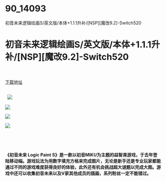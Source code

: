 # 90_14093
初音未来逻辑绘画S/英文版/本体+1.1.1升补/[NSP][魔改9.2]-Switch520
# 初音未来逻辑绘画S/英文版/本体+1.1.1升补/[NSP][魔改9.2]-Switch520
 <br/></br>
[下载地址](https://www.switch520.cc/article/14093 "下载地址")
<br/></br>

<p><strong>&nbsp; <img src="https://www.switch520.cc/muke_img/upload_art_editor_20210521-1_10362fae50f4e0d9ca10809950732066.jpg"> </strong></p>
<p><strong><img src="https://www.switch520.cc/muke_img/upload_art_editor_20210521-1_5d52a89d515b05e127f3e9ece50284f9.jpg"></strong></p>
<p><strong><img src="https://www.switch520.cc/muke_img/upload_art_editor_20210521-1_9633151927e94f277d35f0a451afd24b.jpg"></strong></p>
<p><strong><img src="https://www.switch520.cc/muke_img/upload_art_editor_20210521-1_5b50cdff71c42ffaca2b910304bc88b2.jpg"></strong></p>
<p><strong>&nbsp;</strong></p>
<p>&nbsp;</p>
<p><strong>《初音未来 Logic Paint S》是一款以初音MIKU为主题的益智类游戏，于去年登陆移动端。游戏玩法为用数字填充方格来完成图片，无论是新手还是专业玩家都能通过不同的游戏难度获得良好的体验，此外还有机会挑战超大谜题以完成大图。游戏中还可以收集初音未来以及V家其他成员的插画，系列粉丝一定不能错过。</strong></p>
<p>&nbsp;</p>
